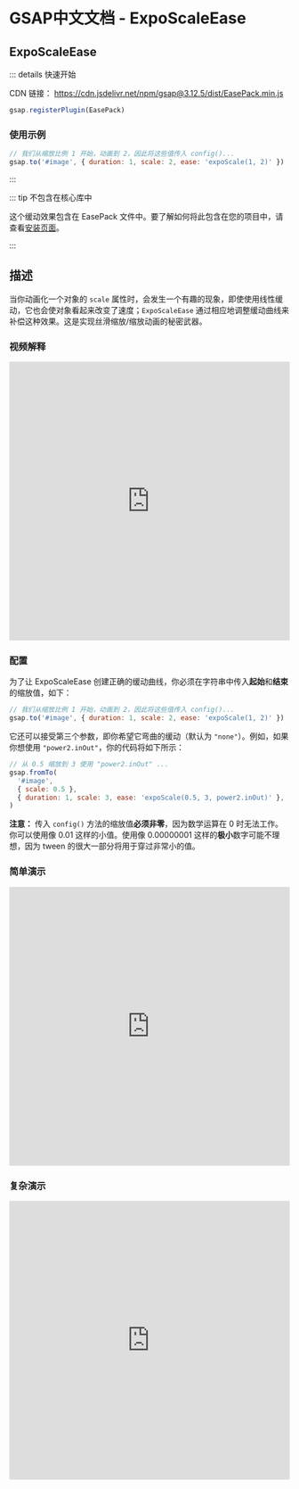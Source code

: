 # GSAP中文文档 - ExpoScaleEase

## ExpoScaleEase

::: details 快速开始

CDN 链接： https://cdn.jsdelivr.net/npm/gsap@3.12.5/dist/EasePack.min.js

```javascript
gsap.registerPlugin(EasePack)
```

### 使用示例

```javascript
// 我们从缩放比例 1 开始，动画到 2，因此将这些值传入 config()...
gsap.to('#image', { duration: 1, scale: 2, ease: 'expoScale(1, 2)' })
```

:::

::: tip 不包含在核心库中

这个缓动效果包含在 EasePack 文件中。要了解如何将此包含在您的项目中，请查看[安装页面](/gsap/start)。

:::

## 描述

当你动画化一个对象的 `scale` 属性时，会发生一个有趣的现象，即使使用线性缓动，它也会使对象看起来改变了速度；`ExpoScaleEase` 通过相应地调整缓动曲线来补偿这种效果。这是实现丝滑缩放/缩放动画的秘密武器。

### 视频解释

<iframe src="https://youtu.be/rwdlO3uIlwk" frameborder="no" loading="lazy" width="100%" height="500" allowtransparency="true" allowfullscreen="true" ></iframe>

### 配置

为了让 ExpoScaleEase 创建正确的缓动曲线，你必须在字符串中传入**起始**和**结束**的缩放值，如下：

```javascript
// 我们从缩放比例 1 开始，动画到 2，因此将这些值传入 config()...
gsap.to('#image', { duration: 1, scale: 2, ease: 'expoScale(1, 2)' })
```

它还可以接受第三个参数，即你希望它弯曲的缓动（默认为 `"none"`）。例如，如果你想使用 `"power2.inOut"`，你的代码将如下所示：

```javascript
// 从 0.5 缩放到 3 使用 "power2.inOut" ...
gsap.fromTo(
  '#image',
  { scale: 0.5 },
  { duration: 1, scale: 3, ease: 'expoScale(0.5, 3, power2.inOut)' },
)
```

**注意：** 传入 `config()` 方法的缩放值**必须非零**，因为数学运算在 0 时无法工作。你可以使用像 0.01 这样的小值。使用像 0.00000001 这样的**极小**数字可能不理想，因为 tween 的很大一部分将用于穿过非常小的值。

### 简单演示

<iframe src="https://codepen.io/GreenSock/pen/RwwNmeb" frameborder="no" loading="lazy" width="100%" height="500" allowtransparency="true" allowfullscreen="true" ></iframe>

### 复杂演示

<iframe src="https://codepen.io/GreenSock/pen/qBBBxaL" frameborder="no" loading="lazy" width="100%" height="500" allowtransparency="true" allowfullscreen="true" ></iframe>
